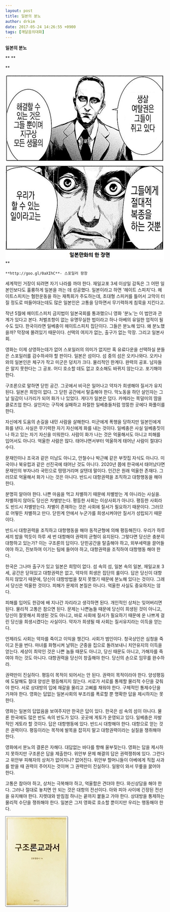 ```yaml
---
layout: post
title: 일본의 분노
author: drkim
date: 2017-05-24 14:26:55 +0900
tags: [깨달음의대화]
---
```

**일본의 분노**

** 
**

**

![](/files/attach/images/198/046/849/a0.jpg)   
**

  


 
    **http://goo.gl/0aXIhC**- 스포일러 왕창 

  


세계적인 거장이 되려면 자기 나라를 까야 한다. 재일교포 3세 이상일 감독은 그 어떤 일본인보다도 훌륭하게 일본을 까는 데 성공했다. 일본이라고 하면 '헤이트 스피치'다. 헤이트스피치는 혐한운동을 하는 재특회가 주도하는데, 초대형 스피커를 틀어서 고막이 터질 정도로 떠들어대는데도 많은 일본인은 고통을 당하면서 무기력하게 침묵을 지킨다고. 

  


작년 5월에 헤이트스피치 금지법이 일본국회를 통과했으니 영화 '분노'는 이 법안과 관계가 있다고 본다. 처벌조항이 없는 유명무실한 법이라고 하나 아베의 유일한 업적이 될 수도 있다. 한국이라면 일베충이 헤이트스피치 집단이다. 그들은 분노해 있다. 왜 분노했을까? 막장에 몰려있기 때문이다. 선택의 여지가 없는, 출구가 없는 막장. 그리고 일본사회. 

  


영화는 이제 상영하는데가 없어 스포일러의 의미가 없지만 혹 유료다운을 선택하실 분들은 스포일러를 감수하셔야 할 판이다. 일본은 섬이다. 섬 중의 섬은 오키나와다. 오키나와의 일본인은 체구가 작고 미군은 덩치가 크다. 물리적인 한계다. 완력의 공포. 남자들은 알지 못한다는 그 공포. 어디 호소할 데도 없고 호소해도 바뀌지 않는다고. 포기해야 한다. 

  


구조론으로 말하면 닫힌 공간. 그곳에서 비극은 일어나고 약자가 희생해야 질서가 유지된다. 일본은 희망이 없다. 그 닫힌 공간에서 탈출해야 한다. 막노동을 하던 살인자는 그날 일감이 나가리가 되어 화가 나 있었다. 게다가 일본은 덥다. 카메라는 목덜미의 땀을 클로즈업 한다. 살인자는 구직에 실패하고 좌절한 일베충들처럼 엉뚱한 곳에다 화풀이를 한다. 

  


자신에게 도움의 손길을 내민 사람을 살해한다. 미군에게 폭행을 당하지만 일본인에게 화를 낸다. 사실은 무기력한 자기 자신에게 화를 내는 것이다. 일베충은 사실 일베충짓이나 하고 있는 자기 자신을 미워한다. 사람이 화가 나는 것은 억울해서도 아니고 피해를 입어서도 아니다. 억울한 사람은 많다. 태어나면서부터 억울하게 태어난 사람이 절대다수다. 

  


문재인이나 조국과 같은 미남도 아니고, 안철수나 박근혜 같은 부잣집 자식도 아니다. 미국이나 북유럽과 같은 선진국에 태어난 것도 아니다. 2020년 쯤에 한국에서 태어났다면 문재인의 부자나라 국민으로 떵떵거리며 살텐데 말이다. 인간은 원래 억울한 존재다. 그러므로 억울해서 화가 나는 것은 아니다. 반드시 대항권력을 조직하고 대항행동을 해야한다. 

  


분명히 알아야 한다. 나쁜 마음을 먹고 차별하기 때문에 차별받는 게 아니라는 사실을. 차별하지 않아도 당신은 차별받는다. 평등한 사회는 이상사회가 아니다. 평등한 사회라도 반드시 차별받는다. 차별이 존재하는 것은 사회에 질서가 필요하기 때문이다. 그러므로 어떻든 차별하고 만다. 닫힌계 안에서 누군가를 희생시켜야만 질서가 성립되기 때문이다. 

  


반드시 대항권력을 조직하고 대항행동을 해야 동적균형에 의해 평등해진다. 우리가 하루 세끼 밥을 먹듯이 하루 세 번 대항해야 권력의 균형이 유지된다. 그렇다면 당신은 충분히 대항하고 있는가? 이는 구조론의 답이다. 닫힌공간을 탈출해야 하고, 외부세력을 끌어들여야 하고, 진보하여 이기는 팀에 들어야 하고, 대항권력을 조직하여 대항행동 해야 한다. 

  


한국은 그나마 출구가 있고 일본은 희망이 없다. 섬 속의 섬, 일본 속의 일본, 재일교포 3세, 공간은 닫혀있고 대항권력은 없고, 약자의 희생은 집단의 룰이다. 답은 당신이 대항하지 않았기 때문에, 당신이 대항방법을 찾지 못했기 때문에 분노해 있다는 것이다. 그래서 당신은 억울한 것이다. 피해가 문제의 본질은 아니다. 억울한 사실도 중요하지는 않다. 

  


피해를 입어도 한강에 배 지나간 자리라고 생각하면 된다. 개인적인 상처는 잊어버리면 된다. 물리적 고통은 참으면 된다. 문제는 나쁜놈들 때문에 당신이 희생된 것이 아니고, 당신이 잘못해서 희생된 것도 아니고, 바로 사회에 질서가 필요하기 때문에 운 나쁘게 걸린 당신을 희생시켰다는 사실이다. 약자가 희생될 때 사회는 질서유지라는 이득을 얻는다. 

  


언제라도 사회는 약자를 죽이고 이익을 챙긴다. 사회가 범인이다. 청국상인은 심청을 죽이고 돈을 번다. 마녀를 화형시켜 날뛰는 군중을 집으로 돌려보내니 치안유지의 이득을 얻는다. 세상이 최악인 것은 나쁜 놈들 때문도 아니고, 당신 때문도 아니고, 가해자를 죽여야 하는 것도 아니다. 대항권력을 당신이 창출해야 한다. 당신의 손으로 임무를 완수하라. 

  


권력만이 진실하다. 평등이 목적이 되어서는 안 된다. 권력이 목적이라야 한다. 양성평등에 도달해도 절대 양성은 평등해지지 않는다. 서로가 서로를 통제할 물리적 수단을 갖춰야 한다. 서로 상대방의 입에 재갈을 물리고 고삐를 채워야 한다. 구체적인 통제수단을 가져야 한다. 영화는 답없는 일본사회의 부조리를 폭로할 뿐 명확한 답을 제시하지는 못한다. 

  


영화는 일본의 답없음을 보여주지만 한국은 답이 있다. 한국은 섬 속의 섬이 아니다. 물론 한국에도 많은 반도 속의 반도가 있다. 곳곳에 게토가 운영되고 있다. 일베충은 자발적인 게토라 할 것이다. 답은 대항행동에 있다. 반드시 대항해야 한다. 대항으로 얻는 것은 권력이다. 평등이라는 목적에 발목을 잡히지 말고 대항권력이라는 실질을 쟁취해야 한다. 

  


영화에서 분노의 결론은 자해다. 대답없는 바다를 향해 울부짖는다. 영화는 답을 제시하지 못하지만 구조론은 답을 제출한다. 위안부 문제 해결의 답은 권력쟁취에 있다. 그런다고 위안부 피해자의 상처가 없어지나? 없어진다. 위안부 할머니들이 아베에게 직접 사과를 받을 때 권력이 주어지는 것이며 그 권력만이 진실하다. 일왕이 와서 무릎을 꿇어야 한다. 

  


고통은 참아야 하고, 상처는 극복해야 하고, 억울함은 견뎌야 한다. 와신상담을 해야 한다. 그러나 절대로 놓치면 안 되는 것은 대항의 전선이다. 아와 피아 사이에 긴장된 전선을 유지해야 한다. 지렛대와 받침점 하나는 끝까지 붙들고 가야 한다. 상대방을 통제하는 물리적 수단을 쟁취해야 한다. 일본은 그저 영화로 호소할 뿐이지만 우리는 행동해야 한다. 

  


  



![](/files/attach/images/198/046/849/20170108_234810.jpg)